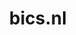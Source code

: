 ---
layout: post
title: "bics.nl"
internal_url: "/dutchgov/bics.nl.html"
subdomains_count: 25
all_subdomains_count: 44
urls_count: 14
ssl_rank: 0
http_rank: 35.714285714286
url_link: /data/bics.nl/urls.txt
all_subdomains_link: /data/bics.nl/all_subdomains.txt
subdomains_link: /data/bics.nl/subdomains.txt
categories: dutchgov
---